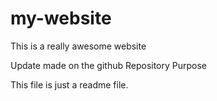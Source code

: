 # my-website

This is a really awesome website

Update made on the github
 Repository Purpose

This file is just a readme file.